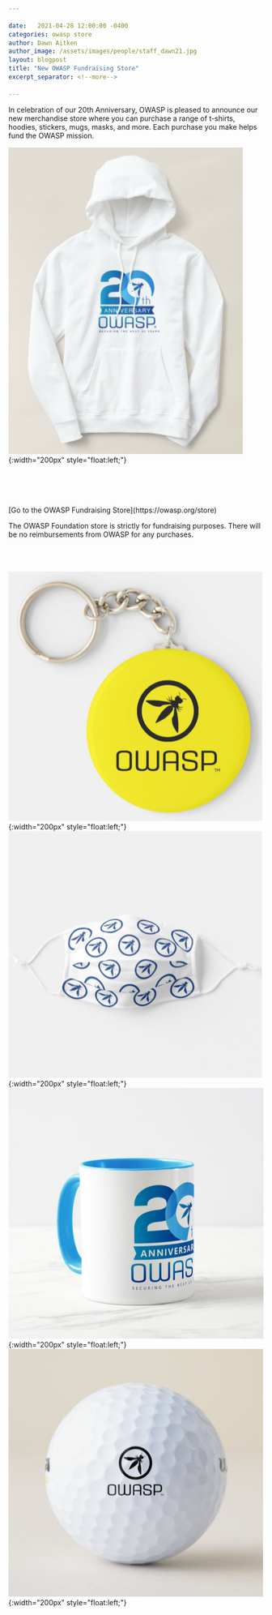 ```yaml
---

date:   2021-04-28 12:00:00 -0400
categories: owasp store 
author: Dawn Aitken 
author_image: /assets/images/people/staff_dawn21.jpg
layout: blogpost
title: "New OWASP Fundraising Store"
excerpt_separator: <!--more-->

---
```



In celebration of our 20th Anniversary, OWASP is pleased to announce our new merchandise store where you can purchase a range of t-shirts, hoodies, stickers, mugs, masks, and more. Each purchase you make helps fund the OWASP mission.  

![20th sweatshirt](/assets/images/content/Sweatshirtimage.png){:width="200px" style="float:left;"}

<br>
<br>
<br>
<br>
[Go to the OWASP Fundraising Store](https://owasp.org/store)

The OWASP Foundation store is strictly for fundraising purposes.  There will be no reimbursements from OWASP for any purchases.  

<!--more-->
<br><br><br>
![owasp keychain](/assets/images/content/owaspkeychain.png){:width="200px" style="float:left;"}
![owasp face mask](/assets/images/content/owaspfacemask.png){:width="200px" style="float:left;"}
![20th mug](/assets/images/content/20thmug.png){:width="200px" style="float:left;"}
![Owasp golf ball](/assets/images/content/owaspgolfball.png){:width="200px" style="float:left;"}

